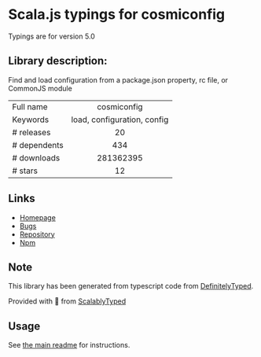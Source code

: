 
# Scala.js typings for cosmiconfig

Typings are for version 5.0

## Library description:
Find and load configuration from a package.json property, rc file, or CommonJS module

|                    |                 |
| ------------------ | :-------------: |
| Full name          | cosmiconfig |
| Keywords           | load, configuration, config |
| # releases         | 20 |
| # dependents       | 434 |
| # downloads        | 281362395 |
| # stars            | 12 |

## Links
- [Homepage](https://github.com/davidtheclark/cosmiconfig#readme)
- [Bugs](https://github.com/davidtheclark/cosmiconfig/issues)
- [Repository](https://github.com/davidtheclark/cosmiconfig)
- [Npm](https://www.npmjs.com/package/cosmiconfig)
    


## Note
This library has been generated from typescript code from [DefinitelyTyped](https://definitelytyped.org).

Provided with :purple_heart: from [ScalablyTyped](https://github.com/oyvindberg/ScalablyTyped)

## Usage
See [the main readme](../../readme.md) for instructions.


